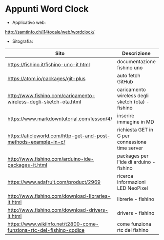 # Appunti Word Clock

- Applicativo web:  

http://samtinfo.ch/i14tocale/web/wordclock/


- Sitografia:  

| Sito | Descrizione | Data |
| --- | --- | --- |
| https://fishino.it/fishino-uno-it.html | documentazione fishino uno | 2019-02-15 |
| https://atom.io/packages/git-plus | auto fetch GitHub | 2019-02-15 |
| http://www.fishino.com/caricamento-wireless-degli-sketch-ota.html | caricamento wireless degli sketch (ota) - fishino | 2019-02-20 | 
| https://www.markdowntutorial.com/lesson/4/ | inserire immagine in MD | 2019-02-15 |
| https://aticleworld.com/http-get-and-post-methods-example-in-c/ | richiesta GET in C per connessione time server | 2019-02-20 |
| http://www.fishino.com/arduino-ide-packages-it.html | packages per l'ide di arduino - fishino | 2019-02-20 |
| https://www.adafruit.com/product/2969 | ricerca informazioni LED NeoPixel | 2019-02-20 |
| http://www.fishino.com/download-libraries-it.html | librerie - fishino | 2019-02-20 |
| http://www.fishino.com/download-drivers-it.html | drivers - fishino | 2019-02-20 |
| https://www.wikiinfo.net/t2800-come-funziona-rtc-del-fishino-codice | come funziona rtc del fishino | 2019-02-27 |

